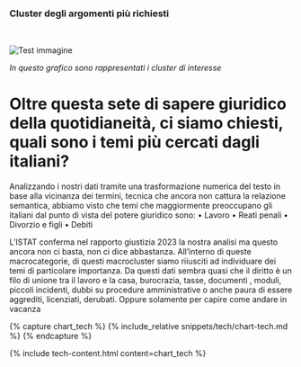 ### Cluster degli argomenti più richiesti
<br>
<vegachart schema-url="{{site.baseurl}}/assets/charts/cluster.png" style="width: 100%"></vegachart>

![Test immagine]({{site.baseurl}}/assets/images/cluster.png)



_In questo grafico sono rappresentati i cluster di interesse_

# Oltre questa sete di sapere giuridico della quotidianeità, ci siamo chiesti, quali sono i temi più cercati dagli italiani?

Analizzando i nostri dati tramite una trasformazione numerica del testo in base alla vicinanza dei termini, tecnica che ancora non cattura la relazione semantica, abbiamo visto che temi che maggiormente preoccupano gli italiani dal punto di vista del potere giuridico sono:
•	Lavoro
•	Reati penali
•	Divorzio e figli
•	Debiti

L’ISTAT conferma nel rapporto giustizia 2023 la nostra analisi ma questo ancora non ci basta, non ci dice abbastanza. All’interno di queste macrocategorie, di questi macrocluster siamo  riiusciti ad individuare dei temi di particolare importanza. Da questi dati sembra quasi che il diritto è un filo di unione tra il lavoro e la casa, burocrazia, tasse, documenti , moduli, piccoli incidenti, dubbi su procedure amministrative o anche paura di essere aggrediti, licenziati, derubati. Oppure solamente per capire come andare in vacanza


{% capture chart_tech %}
{% include_relative snippets/tech/chart-tech.md %}
{% endcapture %}

{% include tech-content.html content=chart_tech %}